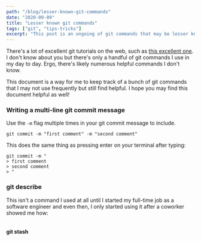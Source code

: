 ```yaml
---
path: "/blog/lesser-known-git-commands"
date: "2020-09-09"
title: "Lesser known git commands"
tags: ["git", "tips-tricks"]
excerpt: "This post is an ongoing of git commands that may be lesser known."
---
```


There's a lot of excellent git tutorials on the web, such as [this excellent one](https://learngitbranching.js.org/). I don't know about you but there's only a handful of git commands I use in my day to day. Ergo, there's likely numerous helpful commands I don't know.

This document is a way for me to keep track of a bunch of git commands that I may not use frequently but still find helpful. I hope you may find this document helpful as well!

### Writing a multi-line git commit message

Use the `-m` flag multiple times in your git commit message to include.

```git
git commit -m "first comment" -m "second comment"
```

This does the same thing as pressing enter on your terminal after typing:

```git
git commit -m "
> first comment
> second comment
> "
```

### git describe

This isn't a command I used at all until I started my full-time job as a software engineer and even then, I only started using it after a coworker showed me how:

```git

```

#### git stash

```git

```
